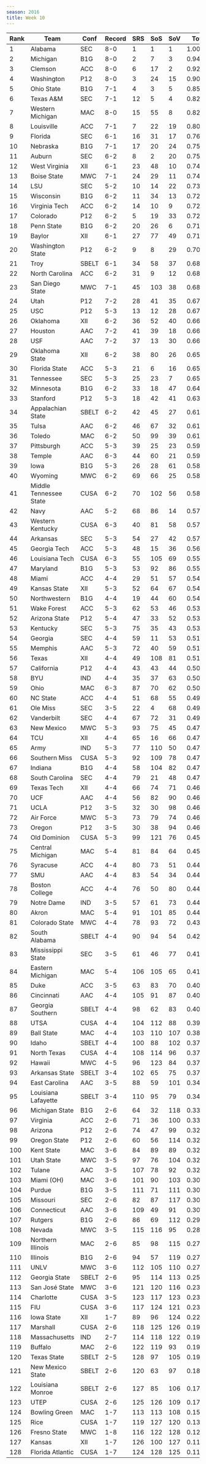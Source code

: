 ```yaml
---
season: 2016
title: Week 10
---
```

<table class="display"><thead><tr><th>Rank</th><th>Team</th><th>Conf</th><th>Record</th><th>SRS</th><th>SoS</th><th>SoV</th><th>Total</th></tr></thead><tbody>
<tr><td>1</td><td>Alabama</td><td>SEC</td><td>8-0</td><td>1</td><td>1</td><td>1</td><td>1.00000</td></tr>
<tr><td>2</td><td>Michigan</td><td>B1G</td><td>8-0</td><td>2</td><td>7</td><td>3</td><td>0.94608</td></tr>
<tr><td>3</td><td>Clemson</td><td>ACC</td><td>8-0</td><td>6</td><td>17</td><td>2</td><td>0.92602</td></tr>
<tr><td>4</td><td>Washington</td><td>P12</td><td>8-0</td><td>3</td><td>24</td><td>15</td><td>0.90335</td></tr>
<tr><td>5</td><td>Ohio State</td><td>B1G</td><td>7-1</td><td>4</td><td>3</td><td>5</td><td>0.85680</td></tr>
<tr><td>6</td><td>Texas A&M</td><td>SEC</td><td>7-1</td><td>12</td><td>5</td><td>4</td><td>0.82185</td></tr>
<tr><td>7</td><td>Western Michigan</td><td>MAC</td><td>8-0</td><td>15</td><td>55</td><td>8</td><td>0.82147</td></tr>
<tr><td>8</td><td>Louisville</td><td>ACC</td><td>7-1</td><td>7</td><td>22</td><td>19</td><td>0.80041</td></tr>
<tr><td>9</td><td>Florida</td><td>SEC</td><td>6-1</td><td>16</td><td>31</td><td>17</td><td>0.76964</td></tr>
<tr><td>10</td><td>Nebraska</td><td>B1G</td><td>7-1</td><td>17</td><td>20</td><td>24</td><td>0.75908</td></tr>
<tr><td>11</td><td>Auburn</td><td>SEC</td><td>6-2</td><td>8</td><td>2</td><td>20</td><td>0.75416</td></tr>
<tr><td>12</td><td>West Virginia</td><td>XII</td><td>6-1</td><td>23</td><td>48</td><td>10</td><td>0.74974</td></tr>
<tr><td>13</td><td>Boise State</td><td>MWC</td><td>7-1</td><td>24</td><td>29</td><td>11</td><td>0.74557</td></tr>
<tr><td>14</td><td>LSU</td><td>SEC</td><td>5-2</td><td>10</td><td>14</td><td>22</td><td>0.73558</td></tr>
<tr><td>15</td><td>Wisconsin</td><td>B1G</td><td>6-2</td><td>11</td><td>34</td><td>13</td><td>0.72648</td></tr>
<tr><td>16</td><td>Virginia Tech</td><td>ACC</td><td>6-2</td><td>14</td><td>10</td><td>9</td><td>0.72336</td></tr>
<tr><td>17</td><td>Colorado</td><td>P12</td><td>6-2</td><td>5</td><td>19</td><td>33</td><td>0.72143</td></tr>
<tr><td>18</td><td>Penn State</td><td>B1G</td><td>6-2</td><td>20</td><td>26</td><td>6</td><td>0.71733</td></tr>
<tr><td>19</td><td>Baylor</td><td>XII</td><td>6-1</td><td>27</td><td>77</td><td>49</td><td>0.71348</td></tr>
<tr><td>20</td><td>Washington State</td><td>P12</td><td>6-2</td><td>9</td><td>8</td><td>29</td><td>0.70794</td></tr>
<tr><td>21</td><td>Troy</td><td>SBELT</td><td>6-1</td><td>34</td><td>58</td><td>37</td><td>0.68530</td></tr>
<tr><td>22</td><td>North Carolina</td><td>ACC</td><td>6-2</td><td>31</td><td>9</td><td>12</td><td>0.68313</td></tr>
<tr><td>23</td><td>San Diego State</td><td>MWC</td><td>7-1</td><td>45</td><td>103</td><td>38</td><td>0.68268</td></tr>
<tr><td>24</td><td>Utah</td><td>P12</td><td>7-2</td><td>28</td><td>41</td><td>35</td><td>0.67521</td></tr>
<tr><td>25</td><td>USC</td><td>P12</td><td>5-3</td><td>13</td><td>12</td><td>28</td><td>0.67427</td></tr>
<tr><td>26</td><td>Oklahoma</td><td>XII</td><td>6-2</td><td>36</td><td>52</td><td>40</td><td>0.66966</td></tr>
<tr><td>27</td><td>Houston</td><td>AAC</td><td>7-2</td><td>41</td><td>39</td><td>18</td><td>0.66437</td></tr>
<tr><td>28</td><td>USF</td><td>AAC</td><td>7-2</td><td>37</td><td>13</td><td>30</td><td>0.66266</td></tr>
<tr><td>29</td><td>Oklahoma State</td><td>XII</td><td>6-2</td><td>38</td><td>80</td><td>26</td><td>0.65807</td></tr>
<tr><td>30</td><td>Florida State</td><td>ACC</td><td>5-3</td><td>21</td><td>6</td><td>16</td><td>0.65701</td></tr>
<tr><td>31</td><td>Tennessee</td><td>SEC</td><td>5-3</td><td>25</td><td>23</td><td>7</td><td>0.65379</td></tr>
<tr><td>32</td><td>Minnesota</td><td>B1G</td><td>6-2</td><td>33</td><td>18</td><td>47</td><td>0.64344</td></tr>
<tr><td>33</td><td>Stanford</td><td>P12</td><td>5-3</td><td>18</td><td>42</td><td>41</td><td>0.63348</td></tr>
<tr><td>34</td><td>Appalachian State</td><td>SBELT</td><td>6-2</td><td>42</td><td>45</td><td>27</td><td>0.61527</td></tr>
<tr><td>35</td><td>Tulsa</td><td>AAC</td><td>6-2</td><td>46</td><td>67</td><td>32</td><td>0.61478</td></tr>
<tr><td>36</td><td>Toledo</td><td>MAC</td><td>6-2</td><td>50</td><td>99</td><td>39</td><td>0.61400</td></tr>
<tr><td>37</td><td>Pittsburgh</td><td>ACC</td><td>5-3</td><td>39</td><td>25</td><td>23</td><td>0.59834</td></tr>
<tr><td>38</td><td>Temple</td><td>AAC</td><td>6-3</td><td>44</td><td>60</td><td>21</td><td>0.59249</td></tr>
<tr><td>39</td><td>Iowa</td><td>B1G</td><td>5-3</td><td>26</td><td>28</td><td>61</td><td>0.58723</td></tr>
<tr><td>40</td><td>Wyoming</td><td>MWC</td><td>6-2</td><td>69</td><td>66</td><td>25</td><td>0.58559</td></tr>
<tr><td>41</td><td>Middle Tennessee State</td><td>CUSA</td><td>6-2</td><td>70</td><td>102</td><td>56</td><td>0.58160</td></tr>
<tr><td>42</td><td>Navy</td><td>AAC</td><td>5-2</td><td>68</td><td>86</td><td>14</td><td>0.57792</td></tr>
<tr><td>43</td><td>Western Kentucky</td><td>CUSA</td><td>6-3</td><td>40</td><td>81</td><td>58</td><td>0.57285</td></tr>
<tr><td>44</td><td>Arkansas</td><td>SEC</td><td>5-3</td><td>54</td><td>27</td><td>42</td><td>0.57014</td></tr>
<tr><td>45</td><td>Georgia Tech</td><td>ACC</td><td>5-3</td><td>48</td><td>15</td><td>36</td><td>0.56614</td></tr>
<tr><td>46</td><td>Louisiana Tech</td><td>CUSA</td><td>6-3</td><td>55</td><td>105</td><td>69</td><td>0.55330</td></tr>
<tr><td>47</td><td>Maryland</td><td>B1G</td><td>5-3</td><td>53</td><td>92</td><td>86</td><td>0.55050</td></tr>
<tr><td>48</td><td>Miami</td><td>ACC</td><td>4-4</td><td>29</td><td>51</td><td>57</td><td>0.54366</td></tr>
<tr><td>49</td><td>Kansas State</td><td>XII</td><td>5-3</td><td>52</td><td>64</td><td>67</td><td>0.54174</td></tr>
<tr><td>50</td><td>Northwestern</td><td>B1G</td><td>4-4</td><td>19</td><td>44</td><td>60</td><td>0.54070</td></tr>
<tr><td>51</td><td>Wake Forest</td><td>ACC</td><td>5-3</td><td>62</td><td>53</td><td>46</td><td>0.53819</td></tr>
<tr><td>52</td><td>Arizona State</td><td>P12</td><td>5-4</td><td>47</td><td>33</td><td>52</td><td>0.53769</td></tr>
<tr><td>53</td><td>Kentucky</td><td>SEC</td><td>5-3</td><td>75</td><td>35</td><td>43</td><td>0.53735</td></tr>
<tr><td>54</td><td>Georgia</td><td>SEC</td><td>4-4</td><td>59</td><td>11</td><td>53</td><td>0.51824</td></tr>
<tr><td>55</td><td>Memphis</td><td>AAC</td><td>5-3</td><td>72</td><td>40</td><td>59</td><td>0.51615</td></tr>
<tr><td>56</td><td>Texas</td><td>XII</td><td>4-4</td><td>49</td><td>108</td><td>81</td><td>0.51131</td></tr>
<tr><td>57</td><td>California</td><td>P12</td><td>4-4</td><td>43</td><td>43</td><td>44</td><td>0.50768</td></tr>
<tr><td>58</td><td>BYU</td><td>IND</td><td>4-4</td><td>35</td><td>37</td><td>63</td><td>0.50692</td></tr>
<tr><td>59</td><td>Ohio</td><td>MAC</td><td>6-3</td><td>87</td><td>70</td><td>62</td><td>0.50173</td></tr>
<tr><td>60</td><td>NC State</td><td>ACC</td><td>4-4</td><td>51</td><td>68</td><td>55</td><td>0.49727</td></tr>
<tr><td>61</td><td>Ole Miss</td><td>SEC</td><td>3-5</td><td>22</td><td>4</td><td>68</td><td>0.49357</td></tr>
<tr><td>62</td><td>Vanderbilt</td><td>SEC</td><td>4-4</td><td>67</td><td>72</td><td>31</td><td>0.49034</td></tr>
<tr><td>63</td><td>New Mexico</td><td>MWC</td><td>5-3</td><td>93</td><td>75</td><td>45</td><td>0.47988</td></tr>
<tr><td>64</td><td>TCU</td><td>XII</td><td>4-4</td><td>65</td><td>16</td><td>66</td><td>0.47848</td></tr>
<tr><td>65</td><td>Army</td><td>IND</td><td>5-3</td><td>77</td><td>110</td><td>50</td><td>0.47706</td></tr>
<tr><td>66</td><td>Southern Miss</td><td>CUSA</td><td>5-3</td><td>92</td><td>109</td><td>78</td><td>0.47671</td></tr>
<tr><td>67</td><td>Indiana</td><td>B1G</td><td>4-4</td><td>58</td><td>104</td><td>82</td><td>0.47326</td></tr>
<tr><td>68</td><td>South Carolina</td><td>SEC</td><td>4-4</td><td>79</td><td>21</td><td>48</td><td>0.47320</td></tr>
<tr><td>69</td><td>Texas Tech</td><td>XII</td><td>4-4</td><td>66</td><td>74</td><td>71</td><td>0.46884</td></tr>
<tr><td>70</td><td>UCF</td><td>AAC</td><td>4-4</td><td>56</td><td>82</td><td>90</td><td>0.46801</td></tr>
<tr><td>71</td><td>UCLA</td><td>P12</td><td>3-5</td><td>32</td><td>30</td><td>98</td><td>0.46768</td></tr>
<tr><td>72</td><td>Air Force</td><td>MWC</td><td>5-3</td><td>73</td><td>79</td><td>74</td><td>0.46446</td></tr>
<tr><td>73</td><td>Oregon</td><td>P12</td><td>3-5</td><td>30</td><td>38</td><td>94</td><td>0.46444</td></tr>
<tr><td>74</td><td>Old Dominion</td><td>CUSA</td><td>5-3</td><td>99</td><td>121</td><td>76</td><td>0.45697</td></tr>
<tr><td>75</td><td>Central Michigan</td><td>MAC</td><td>5-4</td><td>81</td><td>84</td><td>64</td><td>0.45493</td></tr>
<tr><td>76</td><td>Syracuse</td><td>ACC</td><td>4-4</td><td>80</td><td>73</td><td>51</td><td>0.44941</td></tr>
<tr><td>77</td><td>SMU</td><td>AAC</td><td>4-4</td><td>83</td><td>54</td><td>34</td><td>0.44711</td></tr>
<tr><td>78</td><td>Boston College</td><td>ACC</td><td>4-4</td><td>76</td><td>50</td><td>80</td><td>0.44706</td></tr>
<tr><td>79</td><td>Notre Dame</td><td>IND</td><td>3-5</td><td>57</td><td>61</td><td>73</td><td>0.44469</td></tr>
<tr><td>80</td><td>Akron</td><td>MAC</td><td>5-4</td><td>91</td><td>101</td><td>85</td><td>0.44337</td></tr>
<tr><td>81</td><td>Colorado State</td><td>MWC</td><td>4-4</td><td>78</td><td>93</td><td>72</td><td>0.43228</td></tr>
<tr><td>82</td><td>South Alabama</td><td>SBELT</td><td>4-4</td><td>90</td><td>94</td><td>54</td><td>0.42238</td></tr>
<tr><td>83</td><td>Mississippi State</td><td>SEC</td><td>3-5</td><td>61</td><td>46</td><td>77</td><td>0.41943</td></tr>
<tr><td>84</td><td>Eastern Michigan</td><td>MAC</td><td>5-4</td><td>106</td><td>105</td><td>65</td><td>0.41902</td></tr>
<tr><td>85</td><td>Duke</td><td>ACC</td><td>3-5</td><td>63</td><td>83</td><td>70</td><td>0.40690</td></tr>
<tr><td>86</td><td>Cincinnati</td><td>AAC</td><td>4-4</td><td>105</td><td>91</td><td>87</td><td>0.40580</td></tr>
<tr><td>87</td><td>Georgia Southern</td><td>SBELT</td><td>4-4</td><td>98</td><td>62</td><td>83</td><td>0.40237</td></tr>
<tr><td>88</td><td>UTSA</td><td>CUSA</td><td>4-4</td><td>104</td><td>112</td><td>88</td><td>0.39300</td></tr>
<tr><td>89</td><td>Ball State</td><td>MAC</td><td>4-4</td><td>103</td><td>110</td><td>107</td><td>0.38255</td></tr>
<tr><td>90</td><td>Idaho</td><td>SBELT</td><td>4-4</td><td>100</td><td>88</td><td>102</td><td>0.37613</td></tr>
<tr><td>91</td><td>North Texas</td><td>CUSA</td><td>4-4</td><td>108</td><td>114</td><td>96</td><td>0.37573</td></tr>
<tr><td>92</td><td>Hawaii</td><td>MWC</td><td>4-5</td><td>96</td><td>123</td><td>84</td><td>0.37090</td></tr>
<tr><td>93</td><td>Arkansas State</td><td>SBELT</td><td>3-4</td><td>102</td><td>65</td><td>75</td><td>0.37069</td></tr>
<tr><td>94</td><td>East Carolina</td><td>AAC</td><td>3-5</td><td>88</td><td>59</td><td>101</td><td>0.34990</td></tr>
<tr><td>95</td><td>Louisiana Lafayette</td><td>SBELT</td><td>3-4</td><td>110</td><td>95</td><td>79</td><td>0.34186</td></tr>
<tr><td>96</td><td>Michigan State</td><td>B1G</td><td>2-6</td><td>64</td><td>32</td><td>118</td><td>0.33982</td></tr>
<tr><td>97</td><td>Virginia</td><td>ACC</td><td>2-6</td><td>71</td><td>36</td><td>100</td><td>0.33123</td></tr>
<tr><td>98</td><td>Arizona</td><td>P12</td><td>2-6</td><td>74</td><td>47</td><td>99</td><td>0.32996</td></tr>
<tr><td>99</td><td>Oregon State</td><td>P12</td><td>2-6</td><td>60</td><td>56</td><td>114</td><td>0.32931</td></tr>
<tr><td>100</td><td>Kent State</td><td>MAC</td><td>3-6</td><td>84</td><td>89</td><td>89</td><td>0.32519</td></tr>
<tr><td>101</td><td>Utah State</td><td>MWC</td><td>3-5</td><td>97</td><td>76</td><td>104</td><td>0.32269</td></tr>
<tr><td>102</td><td>Tulane</td><td>AAC</td><td>3-5</td><td>107</td><td>78</td><td>92</td><td>0.32073</td></tr>
<tr><td>103</td><td>Miami (OH)</td><td>MAC</td><td>3-6</td><td>101</td><td>90</td><td>103</td><td>0.30961</td></tr>
<tr><td>104</td><td>Purdue</td><td>B1G</td><td>3-5</td><td>111</td><td>71</td><td>111</td><td>0.30884</td></tr>
<tr><td>105</td><td>Missouri</td><td>SEC</td><td>2-6</td><td>82</td><td>87</td><td>117</td><td>0.30551</td></tr>
<tr><td>106</td><td>Connecticut</td><td>AAC</td><td>3-6</td><td>109</td><td>49</td><td>91</td><td>0.30105</td></tr>
<tr><td>107</td><td>Rutgers</td><td>B1G</td><td>2-6</td><td>86</td><td>69</td><td>112</td><td>0.29770</td></tr>
<tr><td>108</td><td>Nevada</td><td>MWC</td><td>3-5</td><td>115</td><td>116</td><td>95</td><td>0.28216</td></tr>
<tr><td>109</td><td>Northern Illinois</td><td>MAC</td><td>2-6</td><td>85</td><td>98</td><td>115</td><td>0.27885</td></tr>
<tr><td>110</td><td>Illinois</td><td>B1G</td><td>2-6</td><td>94</td><td>57</td><td>119</td><td>0.27559</td></tr>
<tr><td>111</td><td>UNLV</td><td>MWC</td><td>3-6</td><td>112</td><td>105</td><td>110</td><td>0.27350</td></tr>
<tr><td>112</td><td>Georgia State</td><td>SBELT</td><td>2-6</td><td>95</td><td>114</td><td>113</td><td>0.25450</td></tr>
<tr><td>113</td><td>San José State</td><td>MWC</td><td>3-6</td><td>121</td><td>120</td><td>116</td><td>0.23755</td></tr>
<tr><td>114</td><td>Charlotte</td><td>CUSA</td><td>3-5</td><td>123</td><td>117</td><td>123</td><td>0.23595</td></tr>
<tr><td>115</td><td>FIU</td><td>CUSA</td><td>3-6</td><td>117</td><td>124</td><td>121</td><td>0.23425</td></tr>
<tr><td>116</td><td>Iowa State</td><td>XII</td><td>1-7</td><td>89</td><td>96</td><td>124</td><td>0.22115</td></tr>
<tr><td>117</td><td>Marshall</td><td>CUSA</td><td>2-6</td><td>118</td><td>125</td><td>126</td><td>0.19907</td></tr>
<tr><td>118</td><td>Massachusetts</td><td>IND</td><td>2-7</td><td>114</td><td>118</td><td>122</td><td>0.19549</td></tr>
<tr><td>119</td><td>Buffalo</td><td>MAC</td><td>2-6</td><td>122</td><td>119</td><td>93</td><td>0.19316</td></tr>
<tr><td>120</td><td>Texas State</td><td>SBELT</td><td>2-5</td><td>128</td><td>97</td><td>105</td><td>0.19067</td></tr>
<tr><td>121</td><td>New Mexico State</td><td>SBELT</td><td>2-6</td><td>120</td><td>63</td><td>97</td><td>0.18939</td></tr>
<tr><td>122</td><td>Louisiana Monroe</td><td>SBELT</td><td>2-6</td><td>127</td><td>85</td><td>106</td><td>0.17756</td></tr>
<tr><td>123</td><td>UTEP</td><td>CUSA</td><td>2-6</td><td>125</td><td>126</td><td>109</td><td>0.17307</td></tr>
<tr><td>124</td><td>Bowling Green</td><td>MAC</td><td>1-7</td><td>113</td><td>113</td><td>108</td><td>0.15599</td></tr>
<tr><td>125</td><td>Rice</td><td>CUSA</td><td>1-7</td><td>119</td><td>127</td><td>120</td><td>0.13000</td></tr>
<tr><td>126</td><td>Fresno State</td><td>MWC</td><td>1-8</td><td>116</td><td>122</td><td>128</td><td>0.12043</td></tr>
<tr><td>127</td><td>Kansas</td><td>XII</td><td>1-7</td><td>126</td><td>100</td><td>127</td><td>0.11961</td></tr>
<tr><td>128</td><td>Florida Atlantic</td><td>CUSA</td><td>1-7</td><td>124</td><td>128</td><td>125</td><td>0.11530</td></tr>
</tbody></table>
